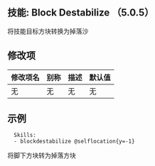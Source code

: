 技能: Block Destabilize （5.0.5）
--------------------------

将技能目标方块转换为掉落沙  

修改项
----------

| 修改项名 | 别称    | 描述                                                                                                    | 默认值 |
|-----------|------------|----------------------------------------------------------------------------------------------------------------|---------------|
| 无 | 无 | 无 | 无 |

示例
--------

      Skills:
      - blockdestabilize @selflocation{y=-1}

将脚下方块转为掉落方块

